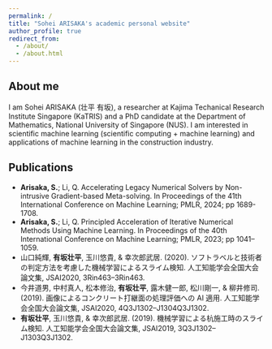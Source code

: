 ```yaml
---
permalink: /
title: "Sohei ARISAKA's academic personal website"
author_profile: true
redirect_from: 
  - /about/
  - /about.html
---
```


## About me
I am Sohei ARISAKA (壮平 有坂), a researcher at Kajima Techanical Research Institute Singapore (KaTRIS)
and a PhD candidate at the Department of Mathematics, National University of Singapore (NUS).
I am interested in scientific machine learning (scientific computing + machine learning) and applications of machine learning in the construction industry.

## Publications

- **Arisaka, S.**; Li, Q. Accelerating Legacy Numerical Solvers by Non-intrusive Gradient-based Meta-solving. In Proceedings of the 41th International Conference on Machine Learning; PMLR, 2024; pp 1689-1708.
- **Arisaka, S.**; Li, Q. Principled Acceleration of Iterative Numerical Methods Using Machine Learning. In Proceedings of the 40th International Conference on Machine Learning; PMLR, 2023; pp 1041–1059.
- 山口純輝, **有坂壮平**, 玉川悠貴, & 幸次郎武居. (2020). ソフトラベルと技術者の判定方法を考慮した機械学習によるスライム検知. 人工知能学会全国大会論文集, JSAI2020, 3Rin463–3Rin463.
- 今井道男, 中村真人, 松本修治, **有坂壮平**, 露木健一郎, 松川剛一, & 柳井修司. (2019). 画像によるコンクリート打継面の処理評価への AI 適用. 人工知能学会全国大会論文集, JSAI2020, 4Q3J1302–J1304Q3J1302.
- **有坂壮平**, 玉川悠貴, & 幸次郎武居. (2019). 機械学習による杭施工時のスライム検知. 人工知能学会全国大会論文集, JSAI2019, 3Q3J1302–J1303Q3J1302.